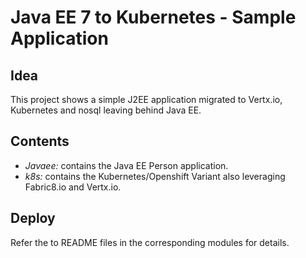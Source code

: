 # Java EE 7 to Kubernetes - Sample Application #

## Idea ##

This project shows a simple J2EE application migrated to Vertx.io, Kubernetes
and nosql leaving behind Java EE.

## Contents ##

* _Javaee:_ contains the Java EE Person application.
* _k8s:_ contains the Kubernetes/Openshift Variant also leveraging
  Fabric8.io and Vertx.io.

## Deploy

Refer the to README files in the corresponding modules for details.

